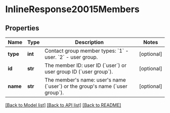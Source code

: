 # InlineResponse20015Members

## Properties
Name | Type | Description | Notes
------------ | ------------- | ------------- | -------------
**type** | **int** | Contact group member types:    &#x60;1&#x60; - user.    &#x60;2&#x60; - user group. | [optional] 
**id** | **str** | The member ID: user ID (&#x60;user&#x60;) or user group ID (&#x60;user group&#x60;). | [optional] 
**name** | **str** | The member&#x27;s name: user&#x27;s name (&#x60;user&#x60;) or the group&#x27;s name (&#x60;user group&#x60;). | [optional] 

[[Back to Model list]](../README.md#documentation-for-models) [[Back to API list]](../README.md#documentation-for-api-endpoints) [[Back to README]](../README.md)

